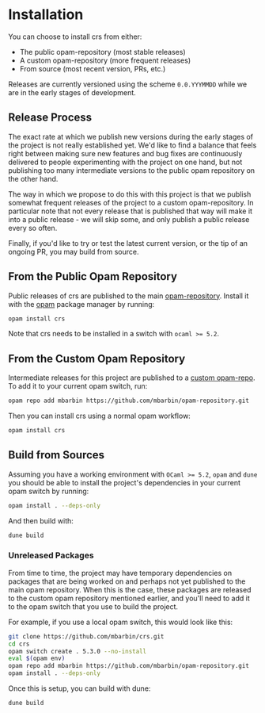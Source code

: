 # Installation

You can choose to install crs from either:

- The public opam-repository (most stable releases)
- A custom opam-repository (more frequent releases)
- From source (most recent version, PRs, etc.)

Releases are currently versioned using the scheme `0.0.YYYMMDD` while we are in the early stages of development.

## Release Process

The exact rate at which we publish new versions during the early stages of the project is not really established yet. We'd like to find a balance that feels right between making sure new features and bug fixes are continuously delivered to people experimenting with the project on one hand, but not publishing too many intermediate versions to the public opam repository on the other hand.

The way in which we propose to do this with this project is that we publish somewhat frequent releases of the project to a custom opam-repository. In particular note that not every release that is published that way will make it into a public release - we will skip some, and only publish a public release every so often.

Finally, if you'd like to try or test the latest current version, or the tip of an ongoing PR, you may build from source.

## From the Public Opam Repository

Public releases of crs are published to the main [opam-repository](https://github.com/ocaml/opam-repository). Install it with the [opam](https://opam.ocaml.org) package manager by running:

<!-- $MDX skip -->
```sh
opam install crs
```

Note that crs needs to be installed in a switch with `ocaml >= 5.2`.

## From the Custom Opam Repository

Intermediate releases for this project are published to a [custom opam-repo](https://github.com/mbarbin/opam-repository.git). To add it to your current opam switch, run:

<!-- $MDX skip -->
```sh
opam repo add mbarbin https://github.com/mbarbin/opam-repository.git
```

Then you can install crs using a normal opam workflow:

<!-- $MDX skip -->
```sh
opam install crs
```

## Build from Sources

Assuming you have a working environment with `OCaml >= 5.2`, `opam` and `dune` you should be able to install the project's dependencies in your current opam switch by running:

<!-- $MDX skip -->
```sh
opam install . --deps-only
```

And then build with:

<!-- $MDX skip -->
```sh
dune build
```

### Unreleased Packages

From time to time, the project may have temporary dependencies on packages that are being worked on and perhaps not yet published to the main opam repository. When this is the case, these packages are released to the custom opam repository mentioned earlier, and you'll need to add it to the opam switch that you use to build the project.

For example, if you use a local opam switch, this would look like this:

<!-- $MDX skip -->
```sh
git clone https://github.com/mbarbin/crs.git
cd crs
opam switch create . 5.3.0 --no-install
eval $(opam env)
opam repo add mbarbin https://github.com/mbarbin/opam-repository.git
opam install . --deps-only
```

Once this is setup, you can build with dune:

<!-- $MDX skip -->
```sh
dune build
```
